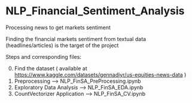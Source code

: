 # NLP_Financial_Sentiment_Analysis
Processing news to get markets sentiment

Finding the financial markets sentiment from textual data (headlines/articles) is the target of the project

Steps and corresponding files:

0) Find the dataset ( available at https://www.kaggle.com/datasets/gennadiyr/us-equities-news-data )
1) Preprocessing --> NLP_FinSA_PreProcessing.ipynb
2) Exploratory Data Analysis --> NLP_FinSA_EDA.ipynb
3) CountVectorizer Application --> NLP_FinSA_CV.ipynb

